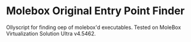 # Molebox Original Entry Point Finder
Ollyscript for finding oep of molebox'd executables. Tested on MoleBox Virtualization Solution Ultra v4.5462.
